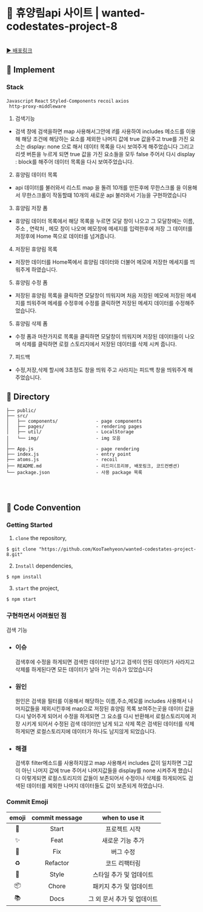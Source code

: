 # 🏦 휴양림api 사이트 | wanted-codestates-project-8

<br/>
<a href="https://spontaneous-concha-7b9b75.netlify.app/
">▶️ 배포링크</a>

## 🚗 Implement

### Stack

`Javascript` `React` `Styled-Components` `recoil` `axios`  
` http-proxy-middleware`



1. 검색기능

- 검색 창에 검색을하면 map 사용해서그안에 if를 사용하여
  includes 메소드를 이용해 해당 조건에 해당하는 요소를 제외한
  나머지 값에 true 값을주고 true를 가진 요소는 display: none 으로 해서
  데이터 목록을 다시 보여주게 해주었습니다
  그리고 리셋 버튼을 누르게 되면 true 값을 가진 요소들을 모두 false 주어서
  다시 display : block를 해주어 데이터 목록을 다시 보여주었습니다.

2. 휴양림 데이터 목록

- api 데이터를 불러와서 리스트 map 을 돌려 10개를 만든후에
  무한스크롤 을 이용해서 무한스크롤이 작동할떄 10개의 새로운 api
  불러와서 기능을 구현하였습니다

3. 휴양림 저장 폼

- 휴양림 데이터 목록에서 해당 목록을 누르면 모달 창이 나오고
  그 모달창에는 이름, 주소 , 연락처 , 메모 창이 나오며
  메모창에 메세지를 입력한후에 저장 그 데이터를 저장후에
  Home 쪽으로 데이터를 넘겨줍니다.

4. 저장된 휴양림 목록

- 저장한 데이터를 Home쪽에서 휴양림 데이터와 더불어
  메모에 저장한 메세지를 띄워주게 하였습니다.

5. 휴양림 수정 폼

- 저장된 휴양림 목록을 클릭하면 모달창이 띄워지며
  처음 저장된 메모에 저장된 메세지를 띄워주며
  메세를 수정후에 수정를 클릭하면 저장된 메세지
  데이터를 수정해주었습니다.

5. 휴양림 삭제 폼

- 수정 폼과 마찬가지로 목록을 클릭하면
  모달창이 띄워지며 저장된 데이터들이 나오며
  삭제를 클릭하면 로컬 스토리지에서 저장된 데이터를
  삭제 시켜 줍니다.

7. 피드백

- 수정,저장,삭제 할시에 3초정도 창을 띄워 주고
  사라지는 피드백 창을 띄워주게 해주었습니다.

## 🚗 Directory

```
├── public/
├── src/
│   ├── components/              - page components
│   ├── pages/                   - rendering pages
│   ├── util/                    - LocalStorage
│   └── img/                     - img 모음
│
├── App.js                       - page rendering
├── index.js                     - entry point
├── atoms.js                     - recoil
├── README.md                    - 리드미(프리뷰, 배포링크, 코드컨벤션)
└── package.json                 - 사용 package 목록
```

### <br/>

###

## 🚗 Code Convention

### Getting Started

1. `clone` the repository,

```
$ git clone "https://github.com/KooTaehyeon/wanted-codestates-project-8.git"
```

2. `Install` dependencies,

```
$ npm install
```

3. `start` the project,

```
$ npm start
```

### 구현하면서 어려웠던 점

검색 기능

- ### 이슈

  검색후에 수정을 하게되면 검색한 데이터만 남기고 검색이 안된 데이터가 사라지고
  삭제를 하게된다면 모든 데이터가 날아 가는 이슈가 있었습니다

- ### 원인

  원인은 검색을 필터를 이용해서 해당하는 이름,주소,메모를 includes 사용해서
  나머지값들을 제외시킨후에 map으로 저장된 휴양림 목록 보여주는곳을 데이터 값을
  다시 넣어주게 되어서 수정을 하게되면 그 요소를 다시 반환해서 로컬스토리지에 저장 시키게 되어서 수정된 검색 데이터만 남게 되고 삭제 쪽은 검색된 데이터를 삭제하게되면
  로컬스토리지에 데이터가 하나도 남지않게 되었습니다.

- ### 해결

  검색후 filter메소드를 사용하지않고 map 사용해서 includes 값이 일치하면
  그값이 아닌 나머지 값에 true 주어서 나머지값들을 display를 none 시켜주게 했습니다
  이렇게되면 로컬스토리지의 값들이 보존되어서 수정이나 삭제를 하게되어도
  검색된 데이터를 제외한 나머지 데이터들도 값이 보존되게 하였습니다.

### Commit Emoji

|   emoji    | commit message |       when to use it        |
| :--------: | :------------: | :-------------------------: |
|   :tada:   |     Start      |        프로젝트 시작        |
| :sparkles: |      Feat      |      새로운 기능 추가       |
|   :bug:    |      Fix       |          버그 수정          |
| :recycle:  |    Refactor    |        코드 리팩터링        |
| :lipstick: |     Style      |   스타일 추가 및 업데이트   |
| :package:  |     Chore      |   패키지 추가 및 업데이트   |
|  :books:   |      Docs      | 그 외 문서 추가 및 업데이트 |

### <br/>

###
